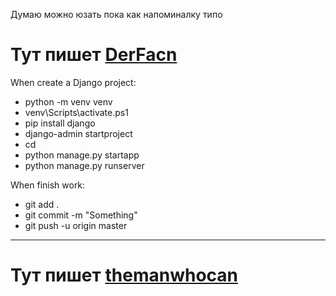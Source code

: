 Думаю можно юзать пока как напоминалку типо


# Тут пишет [DerFacn](https://github.com/DerFacn/ "Дерфакн аче)")

When create a Django project:
* python -m venv venv
* venv\Scripts\activate.ps1
* pip install django
* django-admin startproject <name>
* cd <name>
* python manage.py startapp <name>
* python manage.py runserver


When finish work:
* git add .
* git commit -m "Something"
* git push -u origin master

---
  
# Тут пишет [themanwhocan](https://github.com/themanwhocan/ "Hint")
